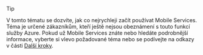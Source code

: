 
> [!TIP]
> V tomto tématu se dozvíte, jak co nejrychleji začít používat Mobile Services. Téma je určené zákazníkům, kteří ještě nejsou obeznámení s touto funkcí služby Azure. Pokud už Mobile Services znáte nebo hledáte podrobnější informace, vyberte si vlevo požadované téma nebo se podívejte na odkazy v části [Další kroky](#next-steps).
> 
> 

<!--HONumber=Sep16_HO3-->


